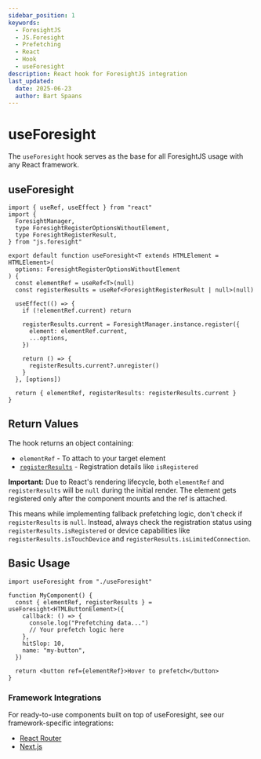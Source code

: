 ```yaml
---
sidebar_position: 1
keywords:
  - ForesightJS
  - JS.Foresight
  - Prefetching
  - React
  - Hook
  - useForesight
description: React hook for ForesightJS integration
last_updated:
  date: 2025-06-23
  author: Bart Spaans
---
```


# useForesight

The `useForesight` hook serves as the base for all ForesightJS usage with any React framework.

## useForesight

```tsx
import { useRef, useEffect } from "react"
import {
  ForesightManager,
  type ForesightRegisterOptionsWithoutElement,
  type ForesightRegisterResult,
} from "js.foresight"

export default function useForesight<T extends HTMLElement = HTMLElement>(
  options: ForesightRegisterOptionsWithoutElement
) {
  const elementRef = useRef<T>(null)
  const registerResults = useRef<ForesightRegisterResult | null>(null)

  useEffect(() => {
    if (!elementRef.current) return

    registerResults.current = ForesightManager.instance.register({
      element: elementRef.current,
      ...options,
    })

    return () => {
      registerResults.current?.unregister()
    }
  }, [options])

  return { elementRef, registerResults: registerResults.current }
}
```

## Return Values

The hook returns an object containing:

- `elementRef` - To attach to your target element
- [`registerResults`](/docs/getting_started/config#return-value-of-register) - Registration details like `isRegistered`

**Important:** Due to React's rendering lifecycle, both `elementRef` and `registerResults` will be `null` during the initial render. The element gets registered only after the component mounts and the ref is attached.

This means while implementing fallback prefetching logic, don't check if `registerResults` is `null`. Instead, always check the registration status using `registerResults.isRegistered` or device capabilities like `registerResults.isTouchDevice` and `registerResults.isLimitedConnection`.

## Basic Usage

```TS
import useForesight from "./useForesight"

function MyComponent() {
  const { elementRef, registerResults } = useForesight<HTMLButtonElement>({
    callback: () => {
      console.log("Prefetching data...")
      // Your prefetch logic here
    },
    hitSlop: 10,
    name: "my-button",
  })

  return <button ref={elementRef}>Hover to prefetch</button>
}
```

### Framework Integrations

For ready-to-use components built on top of useForesight, see our framework-specific integrations:

- [React Router](/docs/integrations/react/react-router#foresightlink-component)
- [Next.js](/docs/integrations/react/nextjs#foresightlink-component)
